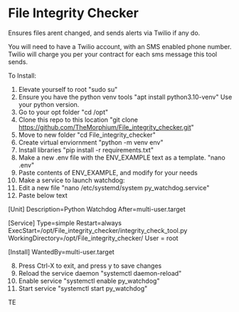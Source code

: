 # File Integrity Checker
Ensures files arent changed, and sends alerts via Twilio if any do.

You will need to have a Twilio account, with an SMS enabled phone number.  Twilio will charge you per your contract for each sms message this tool sends.

To Install:
1) Elevate yourself to root "sudo su"
2) Ensure you have the python venv tools "apt install python3.10-venv" Use your python version.
2) Go to your opt folder "cd /opt"
2) Clone this repo to this location "git clone https://github.com/TheMorphium/File_integrity_checker.git"
3) Move to new folder "cd File_integrity_checker"
4) Create virtual enviornment "python -m venv env"
5) Install libraries "pip install -r requirements.txt"
3) Make a new .env file with the ENV_EXAMPLE text as a template. "nano .env"
4) Paste contents of ENV_EXAMPLE, and modify for your needs
5) Make a service to launch watchdog:
6) Edit a new file "nano /etc/systemd/system py_watchdog.service"
7) Paste below text

[Unit]
Description=Python Watchdog
After=multi-user.target

[Service]
Type=simple
Restart=always
ExecStart=/opt/File_integrity_checker/integrity_check_tool.py
WorkingDirectory=/opt/File_integrity_checker/
User = root

[Install]
WantedBy=multi-user.target

8) Press Ctrl-X to exit, and press y to save changes
9) Reload the service daemon "systemctl daemon-reload"
10) Enable service "systemctl enable py_watchdog"
11) Start service "systemctl start py_watchdog"

TE